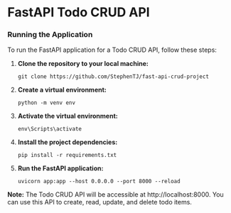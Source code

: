 
# FastAPI Todo CRUD API

### Running the Application

To run the FastAPI application for a Todo CRUD API, follow these steps:

1. **Clone the repository to your local machine:**

	`git clone https://github.com/StephenTJ/fast-api-crud-project`
	
2. **Create a virtual environment:**

	`python -m venv env`
	
3. **Activate the virtual environment:**

	`env\Scripts\activate`

4. **Install the project dependencies:**


	`pip install -r requirements.txt`
	
5. **Run the FastAPI application:**

	`uvicorn app:app --host 0.0.0.0 --port 8000 --reload`
	
**Note:** The Todo CRUD API will be accessible at http://localhost:8000. You can use this API to create, read, update, and delete todo items.
